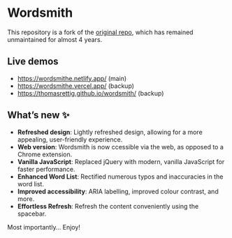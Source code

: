 # Wordsmith

This repository is a fork of the [original repo](https://github.com/nschch/wordsmith), which has remained unmaintained for almost 4 years. 

## Live demos
- https://wordsmithe.netlify.app/ (main)
- https://wordsmithe.vercel.app/ (backup)
- https://thomasrettig.github.io/wordsmith/ (backup)

## What’s new ✨
- **Refreshed design**: Lightly refreshed design, allowing for a more appealing, user-friendly experience.
- **Web version**: Wordsmith is now ccessible via the web, as opposed to a Chrome extension.
- **Vanilla JavaScript**: Replaced jQuery with modern, vanilla JavaScript for faster performance.
- **Enhanced Word List**: Rectified numerous typos and inaccuracies in the word list.
- **Improved accessibility**: ARIA labelling, improved colour contrast, and more. 
- **Effortless Refresh**: Refresh the content conveniently using the spacebar.

Most importantly… Enjoy!
